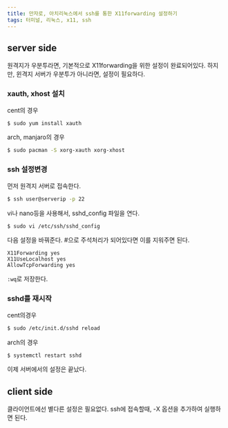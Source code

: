 ```yaml
---
title: 만자로, 아치리눅스에서 ssh를 통한 X11forwarding 설정하기
tags: 터미널, 리눅스, x11, ssh
---
```


## server side
원격지가 우분투라면, 기본적으로 X11forwarding을 위한 설정이 완료되어있다. 하지만, 윈격지 서버가 우분투가 아니라면, 설정이 필요하다.

### xauth,  xhost 설치
cent의 경우

```bash
$ sudo yum install xauth
```

arch, manjaro의 경우

```bash
$ sudo pacman -S xorg-xauth xorg-xhost

```

### ssh 설정변경
먼저 원격지 서버로 접속한다.
```bash
$ ssh user@serverip -p 22
```
vi나 nano등을 사용해서, sshd_config 파일을 연다.
```bash
$ sudo vi /etc/ssh/sshd_config
```
다음 설정을 바꿔준다. #으로 주석처리가 되어있다면 이를 지워주면 된다.
```
X11Forwarding yes
X11UseLocalhost yes
AllowTcpForwarding yes
```
`:wq`로 저장한다.
### sshd를 재시작
cent의경우
```bash
$ sudo /etc/init.d/sshd reload
```
arch의 경우
```bash
$ systemctl restart sshd
```
이제 서버에서의 설정은 끝났다.
## client side
클라이언트에선 별다른 설정은 필요없다. ssh에 접속할때, -X 옵션을 추가하여 실행하면 된다.
